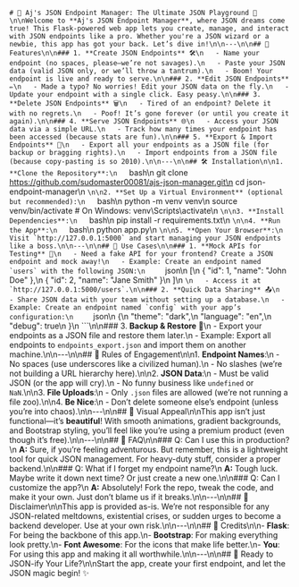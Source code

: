 ```# 🚀 Aj's JSON Endpoint Manager: The Ultimate JSON Playground 🎪\n\nWelcome to **Aj's JSON Endpoint Manager**, where JSON dreams come true! This Flask-powered web app lets you create, manage, and interact with JSON endpoints like a pro. Whether you're a JSON wizard or a newbie, this app has got your back. Let’s dive in!\n\n---\n\n## 🌟 Features\n\n### 1. **Create JSON Endpoints** 🛠️\n   - Name your endpoint (no spaces, please—we’re not savages).\n   - Paste your JSON data (valid JSON only, or we’ll throw a tantrum).\n   - Boom! Your endpoint is live and ready to serve.\n\n### 2. **Edit JSON Endpoints** ✏️\n   - Made a typo? No worries! Edit your JSON data on the fly.\n   - Update your endpoint with a single click. Easy peasy.\n\n### 3. **Delete JSON Endpoints** 🗑️\n   - Tired of an endpoint? Delete it with no regrets.\n   - Poof! It’s gone forever (or until you create it again).\n\n### 4. **Serve JSON Endpoints** 🌐\n   - Access your JSON data via a simple URL.\n   - Track how many times your endpoint has been accessed (because stats are fun).\n\n### 5. **Export & Import Endpoints** 📂\n   - Export all your endpoints as a JSON file (for backup or bragging rights).\n   - Import endpoints from a JSON file (because copy-pasting is so 2010).\n\n---\n\n## 🛠️ Installation\n\n1. **Clone the Repository**:\n   ```bash\n   git clone https://github.com/sudomaster00081/ajs-json-manager.git\n   cd json-endpoint-manager\n   ```\n\n2. **Set Up a Virtual Environment** (optional but recommended):\n   ```bash\n   python -m venv venv\n   source venv/bin/activate  # On Windows: venv\\Scripts\\activate\n   ```\n\n3. **Install Dependencies**:\n   ```bash\n   pip install -r requirements.txt\n   ```\n\n4. **Run the App**:\n   ```bash\n   python app.py\n   ```\n\n5. **Open Your Browser**:\n   Visit `http://127.0.0.1:5000` and start managing your JSON endpoints like a boss.\n\n---\n\n## 🎯 Use Cases\n\n### 1. **Mock APIs for Testing** 🧪\n   - Need a fake API for your frontend? Create a JSON endpoint and mock away!\n   - Example: Create an endpoint named `users` with the following JSON:\n     ```json\n     [\n       { \"id\": 1, \"name\": \"John Doe\" },\n       { \"id\": 2, \"name\": \"Jane Smith\" }\n     ]\n     ```\n   - Access it at `http://127.0.0.1:5000/users`.\n\n### 2. **Quick Data Sharing** 📤\n   - Share JSON data with your team without setting up a database.\n   - Example: Create an endpoint named `config` with your app’s configuration:\n     ```json\n     {\n       \"theme\": \"dark\",\n       \"language\": \"en\",\n       \"debug\": true\n     }\n     ```\n\n### 3. **Backup & Restore** 💾\n   - Export your endpoints as a JSON file and restore them later.\n   - Example: Export all endpoints to `endpoints_export.json` and import them on another machine.\n\n---\n\n## 🚨 Rules of Engagement\n\n1. **Endpoint Names**:\n   - No spaces (use underscores like a civilized human).\n   - No slashes (we’re not building a URL hierarchy here).\n\n2. **JSON Data**:\n   - Must be valid JSON (or the app will cry).\n   - No funny business like `undefined` or `NaN`.\n\n3. **File Uploads**:\n   - Only `.json` files are allowed (we’re not running a file zoo).\n\n4. **Be Nice**:\n   - Don’t delete someone else’s endpoint (unless you’re into chaos).\n\n---\n\n## 🎨 Visual Appeal\n\nThis app isn’t just functional—it’s **beautiful**! With smooth animations, gradient backgrounds, and Bootstrap styling, you’ll feel like you’re using a premium product (even though it’s free).\n\n---\n\n## 🤔 FAQ\n\n### Q: Can I use this in production?\n   **A:** Sure, if you’re feeling adventurous. But remember, this is a lightweight tool for quick JSON management. For heavy-duty stuff, consider a proper backend.\n\n### Q: What if I forget my endpoint name?\n   **A:** Tough luck. Maybe write it down next time? Or just create a new one.\n\n### Q: Can I customize the app?\n   **A:** Absolutely! Fork the repo, tweak the code, and make it your own. Just don’t blame us if it breaks.\n\n---\n\n## 🛑 Disclaimer\n\nThis app is provided as-is. We’re not responsible for any JSON-related meltdowns, existential crises, or sudden urges to become a backend developer. Use at your own risk.\n\n---\n\n## 🙏 Credits\n\n- **Flask**: For being the backbone of this app.\n- **Bootstrap**: For making everything look pretty.\n- **Font Awesome**: For the icons that make life better.\n- **You**: For using this app and making it all worthwhile.\n\n---\n\n## 🚀 Ready to JSON-ify Your Life?\n\nStart the app, create your first endpoint, and let the JSON magic begin! ✨
```
